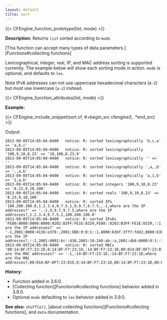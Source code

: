 ```yaml
---
layout: default
title: sort
---
```


{{< CFEngine_function_prototype(list, mode) >}}

**Description:** Returns `list` sorted according to `mode`.

[This function can accept many types of data parameters.][Functions#collecting functions]

Lexicographical, integer, real, IP, and MAC address sorting is
supported currently.  The example below will show each sorting mode in
action. `mode` is optional, and defaults to `lex`.

Note IPv6 addresses can not use uppercase hexadecimal characters
(`A-Z`) but must use lowercase (`a-z`) instead.

{{< CFEngine_function_attributes(list, mode) >}}

**Example:**

{{< CFEngine_include_snippet(sort.cf, #\+begin_src cfengine3, .*end_src) >}}

Output:

```
2013-09-05T14:05:04-0400   notice: R: sorted lexicographically 'b,c,a' => 'a,b,c'
2013-09-05T14:05:04-0400   notice: R: sorted lexicographically '100,9,10,8.23' => '10,100,8.23,9'
2013-09-05T14:05:04-0400   notice: R: sorted lexicographically '' => ''
2013-09-05T14:05:04-0400   notice: R: sorted lexicographically ',a,,b' => ',,a,b'
2013-09-05T14:05:04-0400   notice: R: sorted lexicographically 'a,1,b' => '1,a,b'
2013-09-05T14:05:04-0400   notice: R: sorted integers '100,9,10,8.23' => '8.23,9,10,100'
2013-09-05T14:05:04-0400   notice: R: sorted reals '100,9,10,8.23' => '8.23,9,10,100'
2013-09-05T14:05:04-0400   notice: R: sorted IPs '100.200.100.0,1.2.3.4,9.7.5.1,9,9.7,9.7.5,,-1,where are the IP addresses?' => ',-1,9,9.7,9.7.5,where are the IP addresses?,1.2.3.4,9.7.5.1,100.200.100.0'
2013-09-05T14:05:04-0400   notice: R: sorted IPv6s 'FE80:0000:0000:0000:0202:B3FF:FE1E:8329,FE80::0202:B3FF:FE1E:8329,::1,2001:db8:0:0:1:0:0:1,2001:0db8:0:0:1:0:0:1,2001:db8::1:0:0:1,2001:db8::0:1:0:0:1,2001:0db8::1:0:0:1,2001:db8:0:0:1::1,2001:db8:0000:0:1::1,2001:DB8:0:0:1::1,8000:63bf:3fff:fdd2,::ffff:192.0.2.47,fdf8:f53b:82e4::53,fe80::200:5aee:feaa:20a2,2001:0000:4136:e378:,8000:63bf:3fff:fdd2,2001:0002:6c::430,2001:10:240:ab::a,2002:cb0a:3cdd:1::1,2001:db8:8:4::2,ff01:0:0:0:0:0:0:2,-1,where are the IP addresses?' => '-1,2001:0000:4136:e378:,2001:DB8:0:0:1::1,8000:63bf:3fff:fdd2,8000:63bf:3fff:fdd2,::ffff:192.0.2.47,FE80:0000:0000:0000:0202:B3FF:FE1E:8329,FE80::0202:B3FF:FE1E:8329,where are the IP addresses?,::1,2001:0002:6c::430,2001:10:240:ab::a,2001:db8:0000:0:1::1,2001:db8:0:0:1::1,2001:0db8::1:0:0:1,2001:db8::0:1:0:0:1,2001:db8::1:0:0:1,2001:0db8:0:0:1:0:0:1,2001:db8:0:0:1:0:0:1,2001:db8:8:4::2,2002:cb0a:3cdd:1::1,fdf8:f53b:82e4::53,fe80::200:5aee:feaa:20a2,ff01:0:0:0:0:0:0:2'
2013-09-05T14:05:04-0400   notice: R: sorted MACs '00:14:BF:F7:23:1D,0:14:BF:F7:23:1D,:14:BF:F7:23:1D,00:014:BF:0F7:23:01D,00:14:BF:F7:23:1D,0:14:BF:F7:23:1D,:14:BF:F7:23:1D,00:014:BF:0F7:23:01D,01:14:BF:F7:23:1D,1:14:BF:F7:23:1D,01:14:BF:F7:23:2D,1:14:BF:F7:23:2D,-1,where are the MAC addresses?' => '-1,:14:BF:F7:23:1D,:14:BF:F7:23:1D,where are the MAC addresses?,00:014:BF:0F7:23:01D,0:14:BF:F7:23:1D,00:14:BF:F7:23:1D,00:014:BF:0F7:23:01D,0:14:BF:F7:23:1D,00:14:BF:F7:23:1D,1:14:BF:F7:23:1D,01:14:BF:F7:23:1D,1:14:BF:F7:23:2D,01:14:BF:F7:23:2D'
```

**History:**
 - Function added in 3.6.0.
 - [Collecting function][Functions#collecting functions] behavior added in 3.9.0.
 - Optional `mode` defaulting to `lex` behavior added in 3.9.0.

**See also:** `shuffle()`, [about collecting functions][Functions#collecting functions], and `data` documentation.
